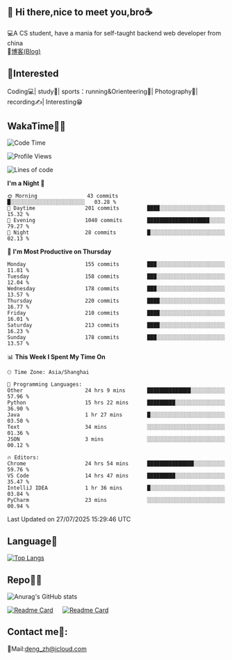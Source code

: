 👋 Hi there,nice to meet you,bro☕
---
💻A CS student, have a mania for self-taught backend web developer from china   
📌[博客(Blog)](https://github.com/HealUP/MyBlog)

 <!-- waka-box start -->
 <!-- waka-box end -->
 
🧲**Interested**
--
Coding💻| study📖| sports：running&Orienteering🏃‍| Photography📸| recording✍️| Interesting😁

WakaTime👨‍💻
---
<!--START_SECTION:waka-->
![Code Time](http://img.shields.io/badge/Code%20Time-3%2C340%20hrs%2033%20mins-blue)

![Profile Views](http://img.shields.io/badge/Profile%20Views-0-blue)

![Lines of code](https://img.shields.io/badge/From%20Hello%20World%20I%27ve%20Written-205.1%20thousand%20lines%20of%20code-blue)

**I'm a Night 🦉** 

```text
🌞 Morning                43 commits          █░░░░░░░░░░░░░░░░░░░░░░░░   03.28 % 
🌆 Daytime                201 commits         ████░░░░░░░░░░░░░░░░░░░░░   15.32 % 
🌃 Evening                1040 commits        ████████████████████░░░░░   79.27 % 
🌙 Night                  28 commits          █░░░░░░░░░░░░░░░░░░░░░░░░   02.13 % 
```
📅 **I'm Most Productive on Thursday** 

```text
Monday                   155 commits         ███░░░░░░░░░░░░░░░░░░░░░░   11.81 % 
Tuesday                  158 commits         ███░░░░░░░░░░░░░░░░░░░░░░   12.04 % 
Wednesday                178 commits         ███░░░░░░░░░░░░░░░░░░░░░░   13.57 % 
Thursday                 220 commits         ████░░░░░░░░░░░░░░░░░░░░░   16.77 % 
Friday                   210 commits         ████░░░░░░░░░░░░░░░░░░░░░   16.01 % 
Saturday                 213 commits         ████░░░░░░░░░░░░░░░░░░░░░   16.23 % 
Sunday                   178 commits         ███░░░░░░░░░░░░░░░░░░░░░░   13.57 % 
```


📊 **This Week I Spent My Time On** 

```text
🕑︎ Time Zone: Asia/Shanghai

💬 Programming Languages: 
Other                    24 hrs 9 mins       ██████████████░░░░░░░░░░░   57.96 % 
Python                   15 hrs 22 mins      █████████░░░░░░░░░░░░░░░░   36.90 % 
Java                     1 hr 27 mins        █░░░░░░░░░░░░░░░░░░░░░░░░   03.50 % 
Text                     34 mins             ░░░░░░░░░░░░░░░░░░░░░░░░░   01.36 % 
JSON                     3 mins              ░░░░░░░░░░░░░░░░░░░░░░░░░   00.12 % 

🔥 Editors: 
Chrome                   24 hrs 54 mins      ███████████████░░░░░░░░░░   59.76 % 
VS Code                  14 hrs 47 mins      █████████░░░░░░░░░░░░░░░░   35.47 % 
IntelliJ IDEA            1 hr 36 mins        █░░░░░░░░░░░░░░░░░░░░░░░░   03.84 % 
PyCharm                  23 mins             ░░░░░░░░░░░░░░░░░░░░░░░░░   00.94 % 
```


 Last Updated on 27/07/2025 15:29:46 UTC
<!--END_SECTION:waka-->

Language🚀
---
[![Top Langs](https://github-readme-stats.vercel.app/api/top-langs/?username=HealUP&layout=compact&hide_border=true)](https://github.com/HealUP)

Repo🧑‍💻
---
![Anurag's GitHub stats](https://github-readme-stats.vercel.app/api?username=HealUP&count_private=true&show_icons=true&theme=gruvbox&hide_border=true) 

[![Readme Card](https://github-readme-stats.vercel.app/api/pin/?username=HealUP&repo=InternetEy&theme=transparent)](https://github.com/HealUP/InternetEy) &emsp;
[![Readme Card](https://github-readme-stats.vercel.app/api/pin/?username=HealUP&repo=CampusExperience&theme=transparent)](https://github.com/HealUP/CampusExperience)


Contact me📱:
---
📮Mail:deng_zh@icloud.com  
